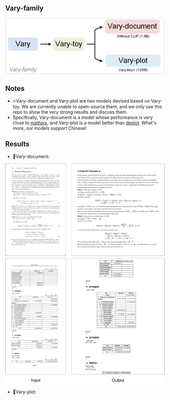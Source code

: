 ## Vary-family
<p align="center">
<img src="samples/vary-family.png"  style="width: 600px" align=center>
</p>

## Notes
- 🔥Vary-document and Vary-plot are two models devised based on Vary-toy. We are currently unable to open-source them, and we only use this repo to show the very strong results and discuss them.
- Specifically, Vary-document is a model whose performance is very close to [mathpix](https://github.com/blaisewang/img2latex-mathpix), and Vary-plot is a model better than [deplot](https://research.google/pubs/deplot-one-shot-visual-language-understanding-by-plot-to-text-translation/). What's more, our models support Chinese!


## Results
- 🚀Vary-document:
<p align="center">
<img src="samples/vary-document.png"  align=center>
</p>

- 🚀Vary-plot:
